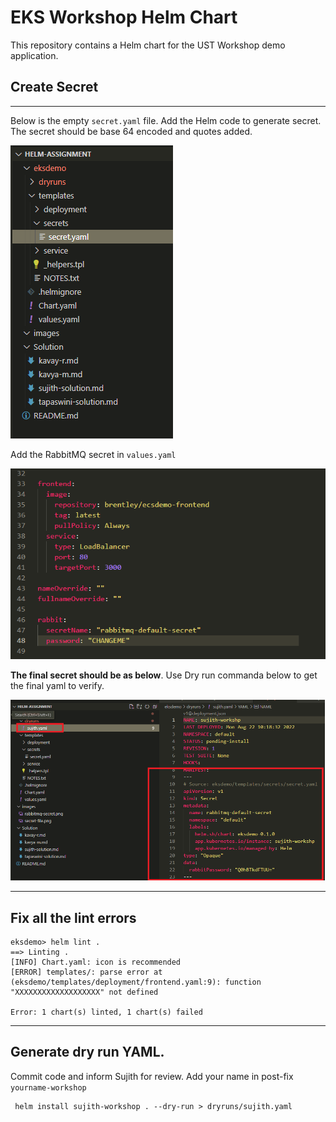 # EKS Workshop Helm Chart

This repository contains a Helm chart for the UST Workshop demo application.


## Create Secret
---------
Below is the empty `secret.yaml` file. Add the Helm code to generate secret. The secret should be base 64 encoded and quotes added.

![Alt text](/images/secret-file.png?raw=true "Title")

Add the RabbitMQ secret in `values.yaml`

![Alt text](/images/rabbitmq-secret.png?raw=true "Title")

<b>The final secret should be as below</b>. Use Dry run commanda below to get the final yaml to verify.

![Alt text](/images/secret-solution.png?raw=true "Title")

---------

## Fix all the lint errors
```
eksdemo> helm lint .
==> Linting .
[INFO] Chart.yaml: icon is recommended
[ERROR] templates/: parse error at (eksdemo/templates/deployment/frontend.yaml:9): function "XXXXXXXXXXXXXXXXXXX" not defined

Error: 1 chart(s) linted, 1 chart(s) failed
```
---------
## Generate dry run YAML.

Commit code and inform Sujith for review. Add your name in post-fix `yourname-workshop`

```
 helm install sujith-workshop . --dry-run > dryruns/sujith.yaml
```
